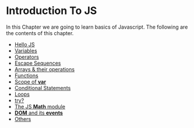 # Introduction To JS
In this Chapter we are going to learn basics of Javascript.
The following are the contents of this chapter.

* [Hello JS](hello_js.md)
* [Variables](variables.md)
* [Operators](operators.md)
* [Escape Sequences](esc_sequences.md)
* [Arrays & their operations](arrays_n_operations.md)
* [Functions](functions.md)
* [Scope of **var**](scope.md)
* [Conditional Statements](conditions.md)
* [Loops](loops.md)
* [try?](try.md)
* [The JS **Math** module](math.md)
* [**DOM** and its **events**](dom_n_events.md)
* [Others](others.md)

